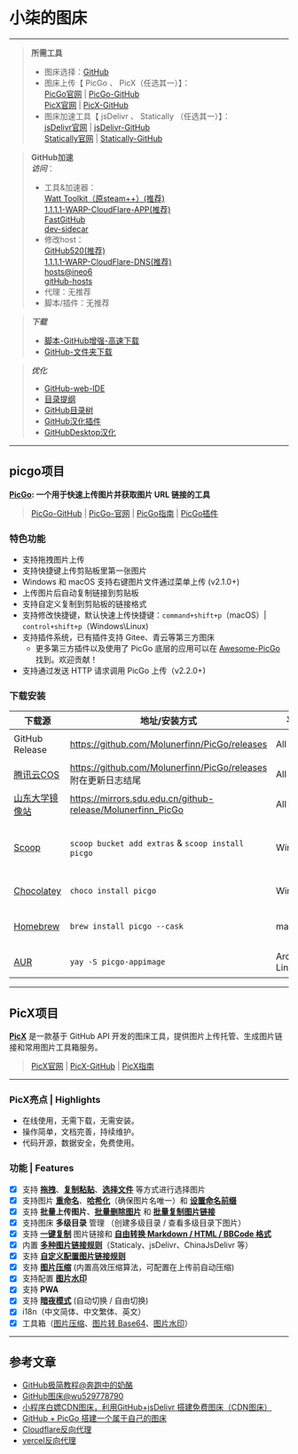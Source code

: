 # 小柒的图床   

---

>**所需工具**  
>- 图床选择：[GitHub](https://github.com)  
>- 图床上传【 PicGo 、 PicX（任选其一）】：  
  [PicGo官网](https://molunerfinn.com/PicGo/) | [PicGo-GitHub](https://github.com/Molunerfinn/PicGo)  
  [PicX官网](https://picx.xpoet.cn/) | [PicX-GitHub](https://github.com/XPoet/picx)    
>- 图床加速工具【 jsDelivr 、 Statically （任选其一）】：  
  [jsDelivr官网](https://www.jsdelivr.com/) | [jsDelivr-GitHub](https://github.com/jsdelivr/jsdelivr)  
  [Statically官网](https://statically.io/) | [Statically-GitHub](https://github.com/staticallyio/statically)     

>**GitHub加速**  
> ***访问***：  
  >-  工具&加速器：  
    [Watt Toolkit（原steam++）(推荐)](https://steampp.net/)  
    [1.1.1.1-WARP-CloudFlare-APP(推荐)](https://1.1.1.1/zh-Hans/)     
    [FastGitHub](https://github.com/dotnetcore/FastGithub)  
    [dev-sidecar](https://github.com/docmirror/dev-sidecar)  
  >-  修改host：  
    [GitHub520(推荐)](https://github.com/521xueweihan/GitHub520)  
    [1.1.1.1-WARP-CloudFlare-DNS(推荐)](https://1.1.1.1/zh-Hans/dns/)  
    [hosts@ineo6](https://github.com/ineo6/hosts)  
    [gitHub-hosts](https://github.com/isevenluo/github-hosts)  
  >-  代理：无推荐
  >-  脚本/插件：无推荐  
        
>***下载***
  >- [脚本-GitHub增强-高速下载](https://greasyfork.org/zh-CN/scripts/412245)
  >- [GitHub-文件夹下载](https://greasyfork.org/en/scripts/434592)

>***优化***
>- [GitHub-web-IDE](https://chrome.google.com/webstore/detail/github-web-ide/adjiklnjodbiaioggfpbpkhbfcnhgkfe)
>- [目录提纲](https://chrome.google.com/webstore/detail/smart-toc/lifgeihcfpkmmlfjbailfpfhbahhibba)
>- [GitHub目录树](https://chrome.google.com/webstore/detail/gitako-github-file-tree/giljefjcheohhamkjphiebfjnlphnokk)
>- [GitHub汉化插件](https://greasyfork.org/zh-CN/scripts/407485)
>- [GitHubDesktop汉化](https://github.com/robotze/GithubDesktopZhTool)

---

## picgo项目 

**[PicGo](https://molunerfinn.com/PicGo): 一个用于快速上传图片并获取图片 URL 链接的工具**

>[PicGo-GitHub](https://github.com/Molunerfinn/PicGo) | [PicGo-官网](https://molunerfinn.com/PicGo/) | [PicGo指南](https://picgo.github.io/PicGo-Doc/) | [PicGo插件](https://github.com/PicGo/Awesome-PicGo)

### 特色功能

- 支持拖拽图片上传
- 支持快捷键上传剪贴板里第一张图片
- Windows 和 macOS 支持右键图片文件通过菜单上传 (v2.1.0+)
- 上传图片后自动复制链接到剪贴板
- 支持自定义复制到剪贴板的链接格式
- 支持修改快捷键，默认快速上传快捷键：`command+shift+p`（macOS）| `control+shift+p`（Windows\Linux)
- 支持插件系统，已有插件支持 Gitee、青云等第三方图床
  - 更多第三方插件以及使用了 PicGo 底层的应用可以在 [Awesome-PicGo](https://github.com/PicGo/Awesome-PicGo) 找到。欢迎贡献！
- 支持通过发送 HTTP 请求调用 PicGo 上传（v2.2.0+)

### 下载安装

| 下载源  | 地址/安装方式  | 平台 | 备注  |
|---|---|---|---|
| GitHub Release  | https://github.com/Molunerfinn/PicGo/releases | All | 国内下载速度可能会慢 |
| [腾讯云COS](https://cloud.tencent.com/product/cos)  | https://github.com/Molunerfinn/PicGo/releases 附在更新日志结尾 | All | 感谢 [腾讯云COS](https://cloud.tencent.com/product/cos) 提供的赞助支持 |
| [山东大学镜像站](https://mirrors.sdu.edu.cn/) | https://mirrors.sdu.edu.cn/github-release/Molunerfinn_PicGo | All | 感谢 [山东大学镜像站](https://mirrors.sdu.edu.cn/) 提供的镜像支持 |
| [Scoop](https://scoop.sh/) | `scoop bucket add extras` & `scoop install picgo` | Windows | 感谢 @huangnauh 和 @Gladtbam 的贡献 |
| [Chocolatey](https://chocolatey.org/) | `choco install picgo` | Windows | 感谢 @iYato 的贡献 |
| [Homebrew](https://brew.sh/) | `brew install picgo --cask` | macOS | 感谢 @womeimingzi11 的贡献 |
| [AUR](https://aur.archlinux.org/packages/yay) | `yay -S picgo-appimage` | Arch-Linux | 感谢 @houbaron 的贡献 |

---

## PicX项目

**[PicX](https://picx.xpoet.cn)** 是一款基于 GitHub API 开发的图床工具，提供图片上传托管、生成图片链接和常用图片工具箱服务。

>[PicX官网](https://picx.xpoet.cn) | [PicX-GitHub](https://github.com/XPoet/picx) | [PicX指南](https://picx-docs.xpoet.cn)

---

### PicX亮点 | Highlights

- 在线使用，无需下载，无需安装。
- 操作简单，文档完善，持续维护。
- 代码开源，数据安全，免费使用。

### 功能 | Features

- [x] 支持 **[拖拽](https://picx-docs.xpoet.cn/usage-guide/upload.html#%E6%8B%96%E6%8B%BD%E5%9B%BE%E7%89%87)**、**[复制粘贴](https://picx-docs.xpoet.cn/usage-guide/upload.html#%E5%A4%8D%E5%88%B6%E7%B2%98%E8%B4%B4)**、**[选择文件](https://picx-docs.xpoet.cn/usage-guide/upload.html#%E9%80%89%E6%8B%A9%E6%96%87%E4%BB%B6)** 等方式进行选择图片
- [x] 支持图片 **[重命名](https://picx-docs.xpoet.cn/usage-guide/upload.html#%E9%87%8D%E5%91%BD%E5%90%8D)**、**[哈希化](https://picx-docs.xpoet.cn/usage-guide/upload.html#%E5%93%88%E5%B8%8C%E5%8C%96)**（确保图片名唯一）和 **[设置命名前缀](https://picx-docs.xpoet.cn/usage-guide/upload.html#%E5%89%8D%E7%BC%80%E5%91%BD%E5%90%8D)**
- [x] 支持 **批量上传图片**、**[批量删除图片](https://picx-docs.xpoet.cn/usage-guide/management.html#%E5%88%A0%E9%99%A4-%E6%89%B9%E9%87%8F%E5%88%A0%E9%99%A4)** 和 **[批量复制图片链接](https://picx-docs.xpoet.cn/usage-guide/management.html#%E5%A4%8D%E5%88%B6-%E6%89%B9%E9%87%8F%E5%A4%8D%E5%88%B6%E9%93%BE%E6%8E%A5)**
- [x] 支持图床 **多级目录** 管理 （创建多级目录 / 查看多级目录下图片）
- [x] 支持 **[一键复制](https://picx-docs.xpoet.cn/usage-guide/upload.html#%E5%A4%8D%E5%88%B6%E5%9B%BE%E7%89%87%E9%93%BE%E6%8E%A5)** 图片链接和 **[自由转换 Markdown / HTML / BBCode 格式](https://picx-docs.xpoet.cn/usage-guide/settings.html#%E5%9B%BE%E7%89%87%E9%93%BE%E6%8E%A5%E6%A0%BC%E5%BC%8F%E8%AE%BE%E7%BD%AE)**
- [x] 内置 **[多种图片链接规则](https://picx-docs.xpoet.cn/usage-guide/settings.html#%E9%80%89%E6%8B%A9%E5%9B%BE%E7%89%87%E9%93%BE%E6%8E%A5%E8%A7%84%E5%88%99)**（Staticaly、jsDelivr、ChinaJsDelivr 等）
- [x] 支持 **[自定义配置图片链接规则](https://picx-docs.xpoet.cn/usage-guide/settings.html#%E9%85%8D%E7%BD%AE%E8%87%AA%E5%AE%9A%E4%B9%89%E5%9B%BE%E7%89%87%E9%93%BE%E6%8E%A5%E8%A7%84%E5%88%99)**
- [x] 支持 **[图片压缩](https://picx-docs.xpoet.cn/usage-guide/settings.html#%E5%9B%BE%E7%89%87%E5%8E%8B%E7%BC%A9%E8%AE%BE%E7%BD%AE)** (内置高效压缩算法，可配置在上传前自动压缩)
- [x] 支持配置 **[图片水印](https://picx-docs.xpoet.cn/usage-guide/settings.html#%E5%9B%BE%E7%89%87%E6%B0%B4%E5%8D%B0%E8%AE%BE%E7%BD%AE)**
- [x] 支持 **PWA**
- [x] 支持 **[暗夜模式](https://picx-docs.xpoet.cn/usage-guide/settings.html#%E4%B8%BB%E9%A2%98%E8%AE%BE%E7%BD%AE)** (自动切换 / 自由切换)
- [x] i18n（中文简体、中文繁体、英文）
- [x] 工具箱（[图片压缩](https://picx-docs.xpoet.cn/usage-guide/toolbox.html#%E5%9B%BE%E7%89%87%E5%8E%8B%E7%BC%A9)、[图片转 Base64](https://picx-docs.xpoet.cn/usage-guide/toolbox.html#%E5%9B%BE%E7%89%87%E8%BD%AC-base64)、[图片水印](https://picx-docs.xpoet.cn/usage-guide/toolbox.html#%E5%9B%BE%E7%89%87%E6%B0%B4%E5%8D%B0)）

---

## 参考文章
- [GitHub极简教程@奔跑中的奶酪](https://www.runningcheese.com/awesome-github)
- [GitHub图床@wu529778790](https://github.com/wu529778790/image)  
- [小程序白嫖CDN图床，利用GitHub+jsDelivr 搭建免费图床（CDN图床）](https://www.cnblogs.com/rzkwz/p/17433027.html)  
- [GitHub + PicGo 搭建一个属于自己的图床](https://www.imooc.com/article/336710)
- [Cloudflare反向代理](https://github.com/gaboolic/cloudflare-reverse-proxy)
- [vercel反向代理](https://github.com/gaboolic/vercel-reverse-proxy)
